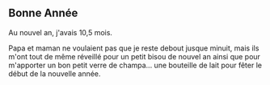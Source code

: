 ## Bonne Année

Au nouvel an, j'avais 10,5 mois. 

Papa et maman ne voulaient pas que je reste debout jusque minuit, mais ils m'ont tout de même réveillé pour un petit bisou de nouvel an ainsi que pour m'apporter un bon petit verre de champa... une bouteille de lait pour fêter le début de la nouvelle année.